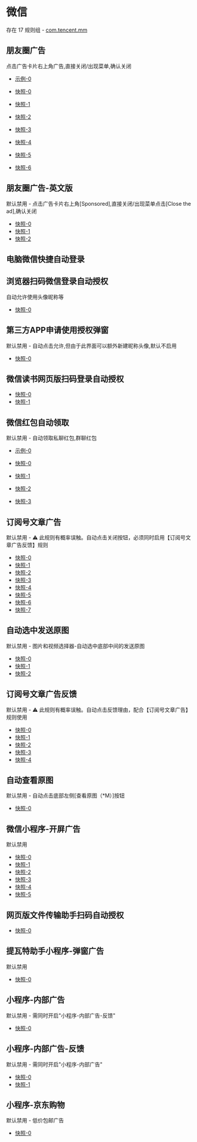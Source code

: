 # 微信

存在 17 规则组 - [com.tencent.mm](/src/apps/com.tencent.mm.ts)

## 朋友圈广告

点击广告卡片右上角广告,直接关闭/出现菜单,确认关闭

- [示例-0](https://github.com/gkd-kit/subscription/assets/38517192/c9ae4bba-a748-4755-b5e4-c7ad3d489a79)

- [快照-0](https://i.gkd.li/import/import/12642588)
- [快照-1](https://i.gkd.li/import/import/12888129)
- [快照-2](https://i.gkd.li/import/import/12907641)
- [快照-3](https://i.gkd.li/import/import/13000395)
- [快照-4](https://i.gkd.li/import/import/12642584)
- [快照-5](https://i.gkd.li/import/import/12663984)
- [快照-6](https://i.gkd.li/import/import/12907642)

## 朋友圈广告-英文版

默认禁用 - 点击广告卡片右上角[Sponsored],直接关闭/出现菜单点击[Close the ad],确认关闭

- [快照-0](https://i.gkd.li/import/12905837)
- [快照-1](https://i.gkd.li/import/12905838)
- [快照-2](https://i.gkd.li/import/12905846)

## 电脑微信快捷自动登录

## 浏览器扫码微信登录自动授权

自动允许使用头像昵称等

- [快照-0](https://i.gkd.li/import/import/13065462)

## 第三方APP申请使用授权弹窗

默认禁用 - 自动点击允许,但由于此界面可以额外新建昵称头像,默认不启用

- [快照-0](https://i.gkd.li/import/import/12663602)

## 微信读书网页版扫码登录自动授权

- [快照-0](https://i.gkd.li/import/12506197)
- [快照-1](https://i.gkd.li/import/12506201)

## 微信红包自动领取

默认禁用 - 自动领取私聊红包,群聊红包

- [示例-0](https://github.com/gkd-kit/subscription/assets/38517192/32cfda78-b2e1-456c-8d85-bfb2bc4683aa)

- [快照-0](https://i.gkd.li/import/import/12567696)
- [快照-1](https://i.gkd.li/import/import/12567697)
- [快照-2](https://i.gkd.li/import/import/12567698)
- [快照-3](https://i.gkd.li/import/import/12567637)

## 订阅号文章广告

默认禁用 - ⚠ 此规则有概率误触。自动点击关闭按钮，必须同时启用【订阅号文章广告反馈】规则

- [快照-0](https://i.gkd.li/import/import/12642232)
- [快照-1](https://i.gkd.li/import/import/13199281)
- [快照-2](https://i.gkd.li/import/import/12646837)
- [快照-3](https://i.gkd.li/import/import/12678937)
- [快照-4](https://i.gkd.li/import/import/12714427)
- [快照-5](https://i.gkd.li/import/import/12700183)
- [快照-6](https://i.gkd.li/import/import/12701503)
- [快照-7](https://i.gkd.li/import/import/12714424)

## 自动选中发送原图

默认禁用 - 图片和视频选择器-自动选中底部中间的发送原图

- [快照-0](https://i.gkd.li/import/import/12686641)
- [快照-1](https://i.gkd.li/import/12840865)
- [快照-2](https://i.gkd.li/import/import/12686640)

## 订阅号文章广告反馈

默认禁用 - ⚠ 此规则有概率误触。自动点击反馈理由，配合【订阅号文章广告】规则使用

- [快照-0](https://i.gkd.li/import/import/12642234)
- [快照-1](https://i.gkd.li/import/import/12722301)
- [快照-2](https://i.gkd.li/import/import/12722331)
- [快照-3](https://i.gkd.li/import/import/12642238)
- [快照-4](https://i.gkd.li/import/import/12700191)

## 自动查看原图

默认禁用 - 自动点击底部左侧[查看原图（*M）]按钮

- [快照-0](https://i.gkd.li/import/import/12706944)

## 微信小程序-开屏广告

默认禁用

- [快照-0](https://i.gkd.li/import/import/12701979)
- [快照-1](https://i.gkd.li/import/import/12777076)
- [快照-2](https://i.gkd.li/import/import/12785012)
- [快照-3](https://i.gkd.li/import/import/12785183)
- [快照-4](https://i.gkd.li/import/13306883)
- [快照-5](https://i.gkd.li/import/import/12785246)

## 网页版文件传输助手扫码自动授权

- [快照-0](https://i.gkd.li/import/12793745)

## 提瓦特助手小程序-弹窗广告

默认禁用

- [快照-0](https://i.gkd.li/import/import/12926021)

## 小程序-内部广告

默认禁用 - 需同时开启"小程序-内部广告-反馈"

- [快照-0](https://i.gkd.li/import/import/13199282)

## 小程序-内部广告-反馈

默认禁用 - 需同时开启"小程序-内部广告"

- [快照-0](https://i.gkd.li/import/13200044)
- [快照-1](https://i.gkd.li/import/13200048)

## 小程序-京东购物

默认禁用 - 低价包邮广告

- [快照-0](https://i.gkd.li/import/import/13298294)
